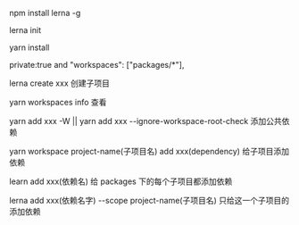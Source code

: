 npm install lerna -g

lerna init

yarn install

private:true and "workspaces": ["packages/*"],

lerna create xxx 创建子项目

yarn workspaces info 查看

yarn add xxx -W || yarn add xxx --ignore-workspace-root-check 添加公共依赖

yarn workspace project-name(子项目名) add xxx(dependency) 给子项目添加依赖

learn add xxx(依赖名) 给 packages 下的每个子项目都添加依赖

lerna add xxx(依赖名字) --scope project-name(子项目名) 只给这一个子项目的添加依赖
